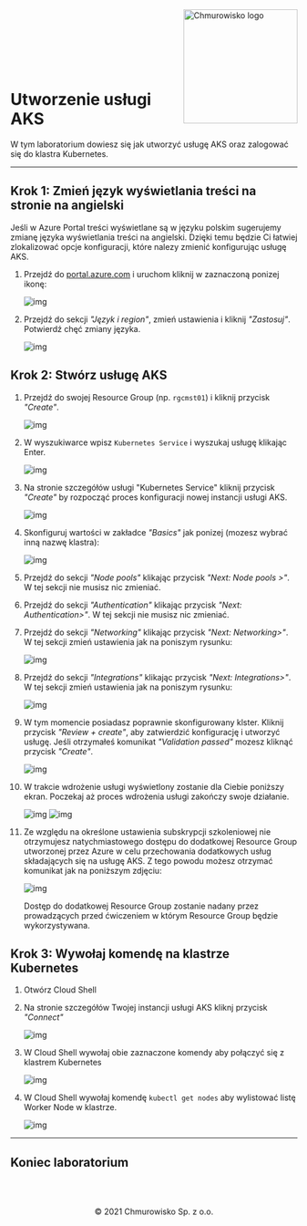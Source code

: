 <img src="./img/logo.png" alt="Chmurowisko logo" width="200" align="right">
<br><br>
<br><br>
<br><br>

# Utworzenie usługi AKS

W tym laboratorium dowiesz się jak utworzyć usługę AKS oraz zalogować się do klastra Kubernetes.

---

## Krok 1: Zmień język wyświetlania treści na stronie na angielski

Jeśli w Azure Portal treści wyświetlane są w języku polskim sugerujemy zmianę języka wyświetlania treści na angielski. Dzięki temu będzie Ci łatwiej zlokalizować opcje konfiguracji, które nalezy zmienić konfigurując usługę AKS.

1. Przejdź do [portal.azure.com](https://portal.azure.com) i uruchom kliknij w zaznaczoną ponizej ikonę:

    ![img](./img/01-settings.png)

1. Przejdź do sekcji _"Język i region"_, zmień ustawienia i kliknij _"Zastosuj"_. Potwierdź chęć zmiany języka.

    ![img](./img/02-language.png)

## Krok 2: Stwórz usługę AKS

1. Przejdź do swojej Resource Group (np. `rgcmst01`) i kliknij przycisk _"Create"_.

    ![img](./img/03-rg-create.png)

1. W wyszukiwarce wpisz `Kubernetes Service` i wyszukaj usługę klikając Enter.

    ![img](./img/04-search-aks.png)

1. Na stronie szczegółów usługi "Kubernetes Service" kliknij przycisk _"Create"_ by rozpocząć proces konfiguracji nowej instancji usługi AKS.

    ![img](./img/05-create-aks.png)

1. Skonfiguruj wartości w zakładce _"Basics"_ jak ponizej (mozesz wybrać inną nazwę klastra):

    ![img](./img/06-create-aks-basics.png)

1. Przejdź do sekcji _"Node pools"_ klikając przycisk _"Next: Node pools >"_. W tej sekcji nie musisz nic zmieniać.
1. Przejdź do sekcji _"Authentication"_ klikając przycisk _"Next: Authentication>"_. W tej sekcji nie musisz nic zmieniać.
1. Przejdź do sekcji _"Networking"_ klikając przycisk _"Next: Networking>"_. W tej sekcji zmień ustawienia jak na poniszym rysunku:

    ![img](./img/07-create-aks-networking.png)

1. Przejdź do sekcji _"Integrations"_ klikając przycisk _"Next: Integrations>"_. W tej sekcji zmień ustawienia jak na poniszym rysunku:

    ![img](./img/08-create-aks-integrations.png)

1. W tym momencie posiadasz poprawnie skonfigurowany klster. Kliknij przycisk _"Review + create"_, aby zatwierdzić konfigurację i utworzyć usługę. Jeśli otrzymałeś komunikat _"Validation passed"_ mozesz kliknąć przycisk _"Create"_.

    ![img](./img/09-create-aks-review.png)

1. W trakcie wdrożenie usługi wyświetlony zostanie dla Ciebie poniższy ekran. Poczekaj aż proces wdrożenia usługi zakończy swoje działanie.

    ![img](./img/10-deployment-progress.png)
    ![img](./img/11-deployment-success.png)

1. Ze względu na określone ustawienia subskrypcji szkoleniowej nie otrzymujesz natychmiastowego dostępu do dodatkowej Resource Group utworzonej przez Azure w celu przechowania dodatkowych usług składających się na usługę AKS. Z tego powodu możesz otrzymać komunikat jak na poniższym zdjęciu: 

    ![img](./img/12-mc-resource-group-error.png)

    Dostęp do dodatkowej Resource Group zostanie nadany przez prowadzących przed ćwiczeniem w którym Resource Group będzie wykorzystywana.

## Krok 3: Wywołaj komendę na klastrze Kubernetes

1. Otwórz Cloud Shell
1. Na stronie szczegółów Twojej instancji usługi AKS kliknj przycisk _"Connect"_

    ![img](./img/13-connect.png)

1. W Cloud Shell wywołaj obie zaznaczone komendy aby połączyć się z klastrem Kubernetes

    ![img](./img/14-commands.png)

1. W Cloud Shell wywołaj komendę `kubectl get nodes` aby wylistować listę Worker Node w klastrze.

    ![img](./img/15-cluster-nodes.png)

---

## Koniec laboratorium

<br><br>

<center><p>&copy; 2021 Chmurowisko Sp. z o.o.<p></center>
